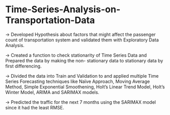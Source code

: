 # Time-Series-Analysis-on-Transportation-Data

-> Developed Hypothesis about factors that might affect the passenger count of transportation system and validated them with Exploratory Data Analysis.

-> Created a function to check stationarity of Time Series Data and Prepared the data by making the non- stationary data to stationary data by first differencing.

-> Divided the data into Train and Validation to and applied multiple Time Series Forecasting techniques like Naïve Approach, Moving Average Method, Simple Exponential Smoothening, Holt’s Linear Trend Model, Holt’s Winter Model, ARIMA and SARIMAX models.

-> Predicted the traffic for the next 7 months using the SARIMAX model since it had the least RMSE.
